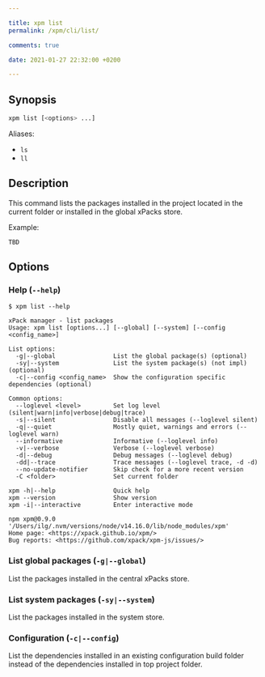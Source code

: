 ```yaml
---

title: xpm list
permalink: /xpm/cli/list/

comments: true

date: 2021-01-27 22:32:00 +0200

---
```


## Synopsis

```sh
xpm list [<options> ...]
```

Aliases:

- `ls`
- `ll`

## Description

This command lists the packages installed in the project located
in the current folder or installed in the global xPacks store.

Example:

```console
TBD
```

## Options

### Help (`--help`)

```console
$ xpm list --help

xPack manager - list packages
Usage: xpm list [options...] [--global] [--system] [--config <config_name>]

List options:
  -g|--global                List the global package(s) (optional)
  -sy|--system               List the system package(s) (not impl) (optional)
  -c|--config <config_name>  Show the configuration specific dependencies (optional)

Common options:
  --loglevel <level>         Set log level (silent|warn|info|verbose|debug|trace)
  -s|--silent                Disable all messages (--loglevel silent)
  -q|--quiet                 Mostly quiet, warnings and errors (--loglevel warn)
  --informative              Informative (--loglevel info)
  -v|--verbose               Verbose (--loglevel verbose)
  -d|--debug                 Debug messages (--loglevel debug)
  -dd|--trace                Trace messages (--loglevel trace, -d -d)
  --no-update-notifier       Skip check for a more recent version
  -C <folder>                Set current folder

xpm -h|--help                Quick help
xpm --version                Show version
xpm -i|--interactive         Enter interactive mode

npm xpm@0.9.0 '/Users/ilg/.nvm/versions/node/v14.16.0/lib/node_modules/xpm'
Home page: <https://xpack.github.io/xpm/>
Bug reports: <https://github.com/xpack/xpm-js/issues/>
```

### List global packages (`-g|--global`)

List the packages installed in the central xPacks store.

### List system packages (`-sy|--system`)

List the packages installed in the system store.

### Configuration (`-c|--config`)

List the dependencies installed in an existing configuration build folder
instead of the dependencies installed in top project folder.
